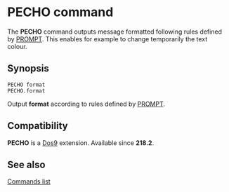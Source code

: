 # PECHO command #

The **PECHO** command outputs message formatted following rules defined by 
[PROMPT](prompt). This enables for example to change temporarily the text 
colour.

## Synopsis ##

    PECHO format
    PECHO.format

Output **format** according to rules defined by [PROMPT](prompt).

## Compatibility ##

**PECHO** is a [Dos9](dos9) extension. Available since **218.2**.

## See also ##

[Commands list](commands)

